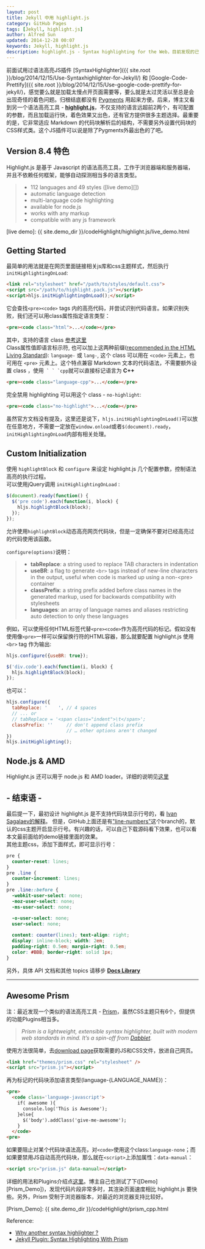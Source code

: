 ```yaml
---
layout: post
title: Jekyll 中用 highlight.js
category: GitHub Pages
tags: [Jekyll, highlight.js]
author: Alfred Sun
updated: 2014-12-28 00:07
keywords: Jekyll, highlight.js
description: highlight.js - Syntax highlighting for the Web，目前发现的已知兼容 Markdown 最出色的语法高亮Javascript插件。
---
```


前面试用过语法高亮JS插件 [SyntaxHighlighter]({{ site.root }}/blog/2014/12/15/Use-Syntaxhighlighter-for-Jekyll/) 和 [Google-Code-Prettify]({{ site.root }}/blog/2014/12/15/Use-google-code-prettify-for-jekyll/)，感觉要么就是加载太慢点开页面需要等，要么就是太过灵活以至总是会出现奇怪的着色问题。归根结底都没有 [Pygments](http://pygments.org) 用起来方便。后来，博主又看到另一个语法高亮工具 - **[highlight.js](https://highlightjs.org/ "Syntax highlighting for the Web")**，不仅支持的语言远超前2两个，有可配置的参数，而且加载运行快，着色效果又出色，还有官方提供很多主题选择。最重要的是，它非常适应 Markdown 的代码块解析后的结构，不需要另外设置代码块的CSS样式类。这个JS插件可以说是除了Pygments外最出色的了吧。


## Version 8.4 特色

Highlight.js 是基于 Javascript 的语法高亮工具，工作于浏览器端和服务器端，并且不依赖任何框架，能够自动探测相当多的语言类型。

> - 112 languages and 49 styles ([live demo][])
> - automatic language detection
> - multi-language code highlighting
> - available for node.js
> - works with any markup
> - compatible with any js framework

[live demo]: {{ site.demo_dir }}/codeHighlight/highlight.js/live_demo.html

<!--more-->


## Getting Started

最简单的用法就是在网页里面链接相关js库和css主题样式，然后执行 `initHighlightingOnLoad`:

```html
<link rel="stylesheet" href="/path/to/styles/default.css">
<script src="/path/to/highlight.pack.js"></script>
<script>hljs.initHighlightingOnLoad();</script>
```

它会查找`<pre><code>` tags 内的高亮代码，并尝试识别代码语言。如果识别失败，我们还可以用class属性指定语言类型：

```html
<pre><code class="html">...</code></pre>
```

其中，支持的语言 class [参考这里](http://highlightjs.readthedocs.org/en/latest/css-classes-reference.html "CSS classes reference")   
Class属性值即语言标示符, 也可以加上这两种前缀([recommended in the HTML Living Standard][HTML5]): `language-` 或 `lang-`, 这个 class 可以用在 `<code>` 元素上，也可用在 `<pre>` 元素上。这个特点兼容 Markdown 文本的代码语法，不需要额外设置 class ，使用`` ` ` `cpp``就可以直接标记语言为 **C++**

[HTML5]: http://www.whatwg.org/specs/web-apps/current-work/multipage/text-level-semantics.html#the-code-element

```html
<pre><code class="language-cpp">...</code></pre>
```

完全禁用 highlighting 可以用这个 class - `no-highlight`:

```html
<pre><code class="no-highlight">...</code></pre>
```

虽然官方文档没有提及，这里还是说下，`hljs.initHighlightingOnLoad()`可以放在任意地方，不需要一定放在`window.onload`或者`$(document).ready`，`initHighlightingOnLoad`内部有相关处理。


## Custom Initialization

使用 `highlightBlock` 和 `configure` 来设定 highlight.js 几个配置参数，控制语法高亮的执行过程。   
可以使用jQuery调用 `initHighlightingOnLoad` :

```js
$(document).ready(function() {
  $('pre code').each(function(i, block) {
    hljs.highlightBlock(block);
  });
});
```

允许使用`highlightBlock`动态高亮网页代码块，但是一定确保不要对已经高亮过的代码使用该函数。

`configure(options)`说明：

> - **tabReplace**: a string used to replace TAB characters in indentation
> - **useBR**: a flag to generate `<br>` tags instead of new-line characters in the output, useful when code is marked up using a non-&lt;pre&gt; container
> - **classPrefix**: a string prefix added before class names in the generated markup, used for backwards compatibility with stylesheets
> - **languages**: an array of language names and aliases restricting auto detection to only these languages

例如，可以使用任何HTML标签代替`<pre><code>`作为高亮代码的标记。假如没有使用像`<pre>`一样可以保留换行符的HTML容器，那么就要配置 highlight.js 使用 `<br>` tag 作为输出:

```js
hljs.configure({useBR: true});

$('div.code').each(function(i, block) {
  hljs.highlightBlock(block);
});
```

也可以：

```js
hljs.configure({
  tabReplace: '    ', // 4 spaces
  // ... or
  // tabReplace = '<span class="indent">\t</span>';
  classPrefix: ''     // don't append class prefix
                      // … other options aren't changed
})
hljs.initHighlighting();
```

## Node.js & AMD

Highlight.js 还可以用于 node.js 和 AMD loader。详细的说明见[这里](https://github.com/isagalaev/highlight.js/tree/jade)


## \- 结束语 \-

最后提一下，最初设计 highlight.js 是不支持代码块显示行号的，看 [Ivan Sagalaev的解释](http://highlightjs.readthedocs.org/en/latest/line-numbers.html "Line numbers - 'Evil'")。
但是，GitHub上面还是有["line-numbers"][]这个branch的，默认的css主题开启显示行号。有兴趣的话，可以自己下载源码看下效果，也可以看本文最前面给的demo链接里面的效果。   
其他主题css，添加下面样式，即可显示行号：

```css
pre {
  counter-reset: lines;
}
pre .line {
  counter-increment: lines;
}
pre .line::before {
  -webkit-user-select: none;
  -moz-user-select: none;
  -ms-user-select: none;

  -o-user-select: none;
  user-select: none;
  
  content: counter(lines); text-align: right;
  display: inline-block; width: 2em;
  padding-right: 0.5em; margin-right: 0.5em;
  color: #BBB; border-right: solid 1px;
}
```

["line-numbers"]: https://github.com/isagalaev/highlight.js/tree/line-numbers

另外，具体 API 文档和其他 topics 请移步 [**Docs Library**](http://highlightjs.readthedocs.org "highlight.js developer documentation")

- - - - - -

## Awesome Prism

注：最近发现一个类似的语法高亮工具 - [Prism][]，虽然CSS主题只有6个，但提供的功能Plugins相当多。

> _Prism is a lightweight, extensible syntax highlighter, built with modern web standards in mind. It’s a spin-off from [Dabblet][]._

使用方法很简单，去[download page][]获取需要的JS和CSS文件，放进自己网页。

```html
<link href="themes/prism.css" rel="stylesheet" />
<script src="prism.js"></script>
```

再为标记的代码块添加语言类型(language-{LANGUAGE_NAME})：

```html
<pre>
  <code class='language-javascript'>
    if( awesome ){
      console.log('This is Awesome');
    }else{
      $('body').addClass('give-me-awesome');
    }
  </code>
<pre>
```

如果要阻止对某个代码块语法高亮，对`<code>`使用这个class:`language-none`；而如果要禁用JS自动高亮代码块，那么就在`<script>`上添加属性：`data-manual`：

```html
<script src="prism.js" data-manual></script>
```

详细的用法和Plugins介绍点[这里](http://prismjs.com/#basic-usage)。博主自己也测试了下([Demo][Prism_Demo])，发现代码片段非常多时，其渲染页面速度相比 highlight.js 要快些。另外，Prism 受制于浏览器版本，对最近的浏览器支持比较好。

[Prism]: http://prismjs.com
[Dabblet]: http://dabblet.com
[download page]: http://prismjs.com/download.html
[Prism_Demo]: {{ site.demo_dir }}/codeHighlight/prism_cpp.html

Reference:

- [Why another syntax highlighter ?](http://lea.verou.me/2012/07/introducing-prism-an-awesome-new-syntax-highlighter/#more-1841 "Introducing Prism: An awesome new syntax highlighter")
- [Jekyll Plugin: Syntax Highlighting With Prism](http://gmurphey.com/2012/08/09/jekyll-plugin-syntax-highlighting-with-prism.html "Jekyll: Replacing Pygments Highlighting With Prism.js")

